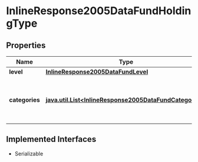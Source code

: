 

# InlineResponse2005DataFundHoldingType


## Properties

Name | Type | Description | Notes
------------ | ------------- | ------------- | -------------
**level** | [**InlineResponse2005DataFundLevel**](InlineResponse2005DataFundLevel.md) |  |  [optional]
**categories** | [**java.util.List&lt;InlineResponse2005DataFundCategories&gt;**](InlineResponse2005DataFundCategories.md) | List of categories for the given level of the industry classification. |  [optional]


## Implemented Interfaces

* Serializable


